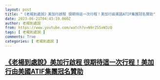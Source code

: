 ```yaml
---
layout: post
title: "《老楊到處說》美加行啟程 很期待這一次行程！美加行由美國ATIF集團冠名贊助"
date: 2023-06-21T04:43:19.000Z
author: 老楊到處說
from: https://www.youtube.com/watch?v=N9rZS5vW3zQ
tags: [ 老楊到處說 ]
comments: True
categories: [ 老楊到處說 ]
---
```

<!--1687322599000-->
[《老楊到處說》美加行啟程 很期待這一次行程！美加行由美國ATIF集團冠名贊助](https://www.youtube.com/watch?v=N9rZS5vW3zQ)
------

<div>

</div>
